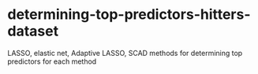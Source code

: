 # determining-top-predictors-hitters-dataset
LASSO, elastic net, Adaptive LASSO, SCAD methods for determining top predictors for each method
